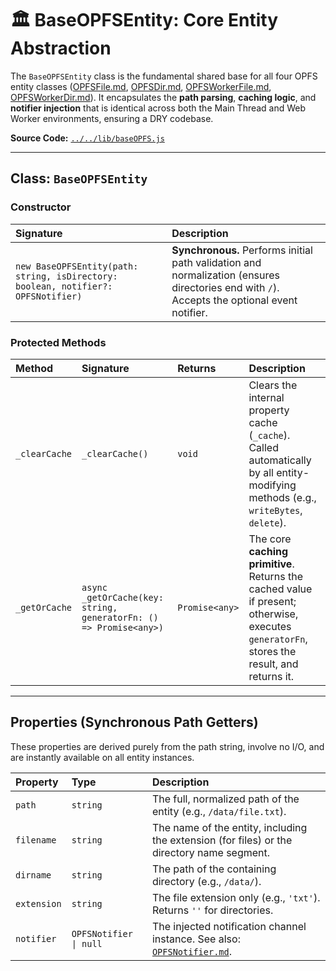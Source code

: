 # 🏛️ BaseOPFSEntity: Core Entity Abstraction

The `BaseOPFSEntity` class is the fundamental shared base for all four OPFS entity classes ([OPFSFile.md](./OPFSFile.md), [OPFSDir.md](./OPFSDir.md), [OPFSWorkerFile.md](./OPFSWorkerFile.md), [OPFSWorkerDir.md](./OPFSWorkerDir.md)). It encapsulates the **path parsing**, **caching logic**, and **notifier injection** that is identical across both the Main Thread and Web Worker environments, ensuring a DRY codebase.

**Source Code:** [`../../lib/baseOPFS.js`](../../lib/baseOPFS.js)

---

## Class: `BaseOPFSEntity`

### Constructor

| Signature | Description |
| :--- | :--- |
| `new BaseOPFSEntity(path: string, isDirectory: boolean, notifier?: OPFSNotifier)` | **Synchronous.** Performs initial path validation and normalization (ensures directories end with `/`). Accepts the optional event notifier. |

### Protected Methods

| Method | Signature | Returns | Description |
| :--- | :--- | :--- | :--- |
| `_clearCache` | `_clearCache()` | `void` | Clears the internal property cache (`_cache`). Called automatically by all entity-modifying methods (e.g., `writeBytes`, `delete`). |
| `_getOrCache` | `async _getOrCache(key: string, generatorFn: () => Promise<any>)` | `Promise<any>` | The core **caching primitive**. Returns the cached value if present; otherwise, executes `generatorFn`, stores the result, and returns it. |

---

## Properties (Synchronous Path Getters)

These properties are derived purely from the path string, involve no I/O, and are instantly available on all entity instances.

| Property | Type | Description |
| :--- | :--- | :--- |
| `path` | `string` | The full, normalized path of the entity (e.g., `/data/file.txt`). |
| `filename` | `string` | The name of the entity, including the extension (for files) or the directory name segment. |
| `dirname` | `string` | The path of the containing directory (e.g., `/data/`). |
| `extension` | `string` | The file extension only (e.g., `'txt'`). Returns `''` for directories. |
| `notifier` | `OPFSNotifier \| null` | The injected notification channel instance. See also: [`OPFSNotifier.md`](./OPFSNotifier.md). |